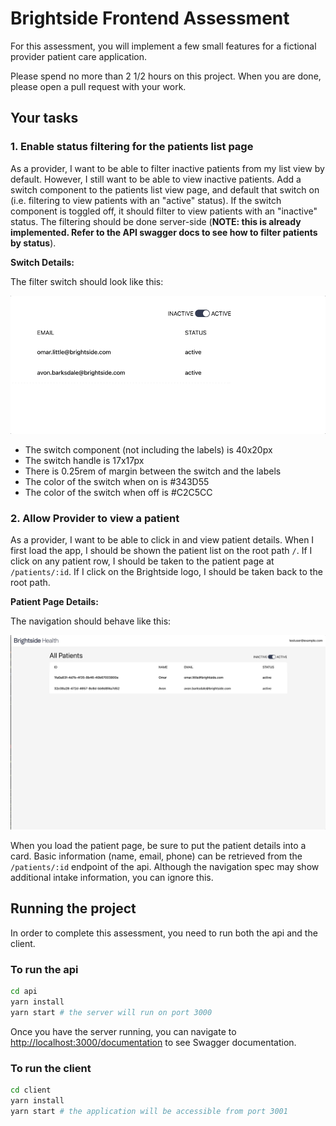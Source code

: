 # Brightside Frontend Assessment

For this assessment, you will implement a few small features for a fictional provider patient care application.

Please spend no more than 2 1/2 hours on this project. When you are done, please open a pull request with your work.

## Your tasks

### 1. Enable status filtering for the patients list page

As a provider, I want to be able to filter inactive patients from my list view by default. However, I still want to be able to view inactive patients. Add a switch component to the patients list view page, and default that switch on (i.e. filtering to view patients with an "active" status). If the switch component is toggled off, it should filter to view patients with an "inactive" status. The filtering should be done server-side (**NOTE: this is already implemented. Refer to the API swagger docs to see how to filter patients by status**).

**Switch Details:**

The filter switch should look like this:

![FilterStatus](documentation/images/filter_status.gif)

- The switch component (not including the labels) is 40x20px
- The switch handle is 17x17px
- There is 0.25rem of margin between the switch and the labels
- The color of the switch when on is #343D55
- The color of the switch when off is #C2C5CC

### 2. Allow Provider to view a patient

As a provider, I want to be able to click in and view patient details. When I first load the app, I should be shown the patient list on the root path `/`. If I click on any patient row, I should be taken to the patient page at `/patients/:id`. If I click on the Brightside logo, I should be taken back to the root path.

**Patient Page Details:**

The navigation should behave like this:

![Navigation](documentation/images/navigation.gif)

When you load the patient page, be sure to put the patient details into a card. Basic information (name, email, phone) can be retrieved from the `/patients/:id` endpoint of the api. Although the navigation spec may show additional intake information, you can ignore this.

## Running the project

In order to complete this assessment, you need to run both the api and the client.

### To run the api

```bash
cd api
yarn install 
yarn start # the server will run on port 3000
```

Once you have the server running, you can navigate to <http://localhost:3000/documentation> to see Swagger documentation.

### To run the client

```bash
cd client 
yarn install 
yarn start # the application will be accessible from port 3001
```
